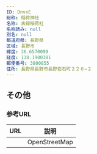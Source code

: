 ```yaml
---
ID: DnvxE
総称: 稲荷神社
名称: 古録稲荷社
名称読み: null
別名: null
都道府県: 長野県
区域: 長野市
緯度: 36.6570099
経度: 138.1900381
郵便番号: 3800855
住所: 長野県長野市長野岩石町２２６−２
---
```


## その他

### 参考URL

| URL | 説明          |
| --- | ------------- |
|     | OpenStreetMap |
